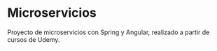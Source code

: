 # Microservicios
Proyecto de microservicios con Spring y Angular, realizado a partir de cursos de Udemy.

